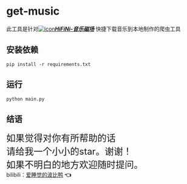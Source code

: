 # get-music
此工具是针对[![icon](https://www.hifini.com/favicon.ico)***HiFiNi-音乐磁场***](https://www.hifini.com/) 快捷下载音乐到本地制作的爬虫工具

## 安装依赖
`pip install -r requirements.txt`

## 运行
`python main.py`  

## 结语
<font size=5>如果觉得对你有所帮助的话<br>请给我一个小小的star。谢谢！<br>如果不明白的地方欢迎随时提问。</font>   
bilibili：[爱睡觉的波比鸭](https://space.bilibili.com/57254257?spm_id_from=333.337.0.0) **:point_left:**
